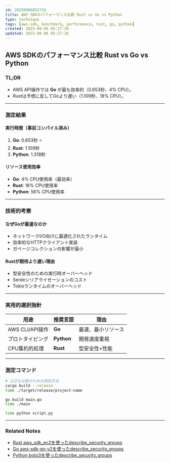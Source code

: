 ```yaml
---
id: 20250806052726
title: AWS SDKのパフォーマンス比較 Rust vs Go vs Python
type: technique
tags: [aws-sdk, benchmark, performance, rust, go, python]
created: 2025-08-06 05:27:26
updated: 2025-08-06 05:27:26
---
```


## AWS SDKのパフォーマンス比較 Rust vs Go vs Python

### TL;DR

- AWS API操作では **Go** が最も効率的（0.653秒、4% CPU）。
- Rustは予想に反してGoより遅い（1.109秒、18% CPU）。

---

### 測定結果

#### 実行時間（事前コンパイル済み）

1. **Go**: 0.653秒 ⭐
2. **Rust**: 1.109秒
3. **Python**: 1.318秒

#### リソース使用効率

- **Go**: 4% CPU使用率（最効率）
- **Rust**: 18% CPU使用率
- **Python**: 56% CPU使用率

---

### 技術的考察

#### なぜGoが最速なのか

- ネットワークI/O向けに最適化されたランタイム
- 効率的なHTTPクライアント実装
- ガベージコレクションの影響が最小

#### Rustが期待より遅い理由

- 型安全性のための実行時オーバーヘッド
- Serdeシリアライゼーションのコスト
- Tokioランタイムのオーバーヘッド

---

### 実用的選択指針

| 用途             | 推奨言語   | 理由               |
| ---------------- | ---------- | ------------------ |
| AWS CLI/API操作  | **Go**     | 最速、最小リソース |
| プロトタイピング | **Python** | 開発速度重視       |
| CPU集約的処理    | **Rust**   | 型安全性+性能      |

---

### 測定コマンド

```bash
# 公正な比較のための測定方法
cargo build --release
time ./target/release/project-name

go build main.go
time ./main

time python script.py
```

---

### Related Notes

- [Rust aws_sdk_ec2を使ったdescribe_security_groups](../infrastructure/20250806034838.md)
- [Go aws-sdk-go-v2を使ったdescribe_security_groups](../infrastructure/20250806043506.md)
- [Python boto3を使ったdescribe_security_groups](../infrastructure/20250806040243.md)
